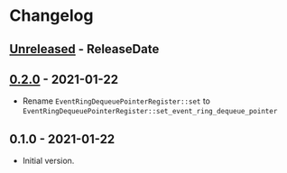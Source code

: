 # Changelog

<!-- next-header -->

## [Unreleased] - ReleaseDate

## [0.2.0] - 2021-01-22

- Rename `EventRingDequeuePointerRegister::set` to `EventRingDequeuePointerRegister::set_event_ring_dequeue_pointer`

## 0.1.0 - 2021-01-22

- Initial version.

<!-- next-url -->
[Unreleased]: https://github.com/toku-sa-n/xhci/compare/v0.2.0...HEAD
[0.2.0]: https://github.com/toku-sa-n/xhci/compare/v0.1.0...v0.2.0
